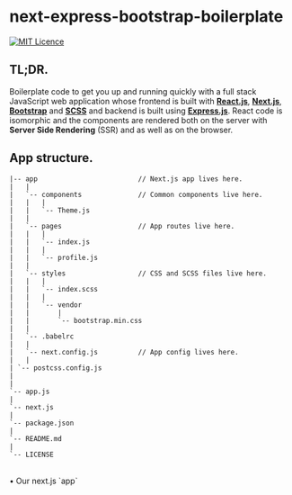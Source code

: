 # next-express-bootstrap-boilerplate
[![MIT Licence](https://badges.frapsoft.com/os/mit/mit.svg?v=103)](https://opensource.org/licenses/mit-license.php)



## TL;DR.
Boilerplate code to get you up and running quickly with a full stack JavaScript web application whose frontend is built with <b>[React.js](https://reactjs.org/)</b>, <b>[Next.js](https://github.com/zeit/next.js)</b>, <b>[Bootstrap](https://react-bootstrap.github.io/)</b> and <b>[SCSS](http://sass-lang.com/)</b> and backend is built using <b>[Express.js](https://expressjs.com/)</b>. React code is isomorphic and the components are rendered both on the server with <b>Server Side Rendering</b> (SSR) and as well as on the browser.
<br />

## App structure.
```
|-- app 						// Next.js app lives here.
|	|
|   `-- components 				// Common components live here.
|	|	|
|   |   `-- Theme.js
|	|
|   `-- pages 					// App routes live here.
|	|	|
|   |   `-- index.js
|	|	|
|   |   `-- profile.js
|	|
|   `-- styles 					// CSS and SCSS files live here.
|	|	|
|   |   `-- index.scss
|	|	|
|   |   `-- vendor
|	|		|
|   |       `-- bootstrap.min.css
|   |
|   `-- .babelrc					
|	|
|	`-- next.config.js 			// App config lives here.
|	|
| `-- postcss.config.js   
|
|
`-- app.js
|
`-- next.js
|
`-- package.json
|
`-- README.md
|
`-- LICENSE
```

<br />
• Our next.js `app`
